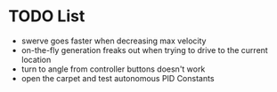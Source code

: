 <h1>
TODO List
</h1>


<ul>
  <li>swerve  goes faster when decreasing max velocity</li>
  <li>on-the-fly generation freaks out when trying to drive to the current location</li>
  <li>turn to angle from controller buttons doesn't work</li>
  <li>open the carpet and test autonomous PID Constants</li>
</ul>
